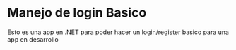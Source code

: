 # Manejo de login Basico

Esto es una app en .NET para poder hacer un login/register basico para una app en desarrollo
